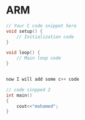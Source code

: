 # ARM
<!-- Add this to your HTML -->
```c
// Your C code snippet here
void setup() {
    // Initialization code
}

void loop() {
    // Main loop code
}


now I will add some c++ code

// code sinpped 2
int main()
{
    cout<<"mohamed";
}
